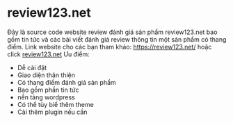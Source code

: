 # review123.net
Đây là source code website review đánh giá sản phẩm review123.net bao gồm tin tức và các bài viết đánh giá review thông tin một sản phẩm có thang điểm.
Link website cho các bạn tham khảo: https://review123.net/ hoặc click <a href="https://review123.net/">review123.net</a>
Ưu điểm:
- Dễ cài đặt
- Giao diện thân thiện
- Có thang điểm đánh giá sản phẩm
- Bao gồm phần tin tức
- nền tảng wordpress
- Có thể tùy biế thêm theme
- Cài thêm plugin nếu cần
